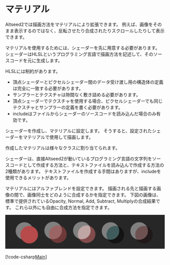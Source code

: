# マテリアル

Altseed2では描画方法をマテリアルにより拡張できます。
例えば、画像をそのまま表示するのではなく、反転させたり合成されたりスクロールしたりして表示できます。

マテリアルを使用するためには、シェーダーを先に用意する必要があります。
シェーダーはHLSLというプログラミング言語で描画方法を記述して、そのソースコードを元に生成します。

HLSLには制約があります。

- 頂点シェーダーとピクセルシェーダー間のデータ受け渡し用の構造体の定義は完全に一致する必要があります。
- サンプラーとテクスチャは隙間なく敷き詰める必要があります。
- 頂点シェーダーでテクスチャを使用する場合、ピクセルシェーダーでも同じテクスチャとサンプラーの定義を書く必要があります。
- includeはファイルからシェーダーのソースコードを読み込んだ場合のみ有効です。

シェーダーを作成し、マテリアルに設定します。
そうすると、設定されたシェーダーをマテリアルで使用して描画します。

作成したマテリアルは様々なクラスに割り当てられます。

シェーダーは、直接Altseed2が動いているプログラミング言語の文字列をソースコードとして作成する方法と、テキストファイルを読み込んで作成する方法の2種類があります。
テキストファイルを作成する手間はありますが、includeを使用できるメリットがあります。

マテリアルにはアルファブレンドを設定できます。
描画される先と描画する画像の間で、画像同士をどのように合成するかを指定できます。
下図の画像は、標準で提供されているOpacity, Normal, Add, Subtract, Multiplyの合成結果です。
これら以外にも自由に合成方法を指定できます。

![AlphaBlend](Material/AlphaBlend.png)

[!code-csharp[Main](../../Src/Samples/Graphics/Material.cs)]

